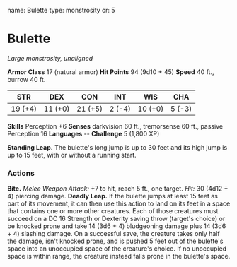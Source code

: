 name: Bulette
type: monstrosity
cr: 5

# Bulette
_Large monstrosity, unaligned_

**Armor Class** 17 (natural armor)
**Hit Points** 94 (9d10 + 45)
**Speed** 40 ft., burrow 40 ft.

| STR      | DEX     | CON      | INT     | WIS     | CHA     |
|----------|---------|----------|---------|---------|---------|
| 19 (+4)  | 11 (+0) | 21 (+5)  | 2 (-4)  | 10 (+0) | 5 (-3)  |

**Skills** Perception +6
**Senses** darkvision 60 ft., tremorsense 60 ft., passive Perception 16
**Languages** --
**Challenge** 5 (1,800 XP)

**Standing Leap.** The bulette's long jump is up to 30 feet and its high jump is up to 15 feet, with or without a running start.

### Actions
**Bite.** _Melee Weapon Attack:_ +7 to hit, reach 5 ft., one target. _Hit:_ 30 (4d12 + 4) piercing damage.
**Deadly Leap.** If the bulette jumps at least 15 feet as part of its movement, it can then use this action to land on its feet in a space that contains one or more other creatures. Each of those creatures must succeed on a DC 16 Strength or Dexterity saving throw (target's choice) or be knocked prone and take 14 (3d6 + 4) bludgeoning damage plus 14 (3d6 + 4) slashing damage. On a successful save, the creature takes only half the damage, isn't knocked prone, and is pushed 5 feet out of the bulette's space into an unoccupied space of the creature's choice. If no unoccupied space is within range, the creature instead falls prone in the bulette's space.
